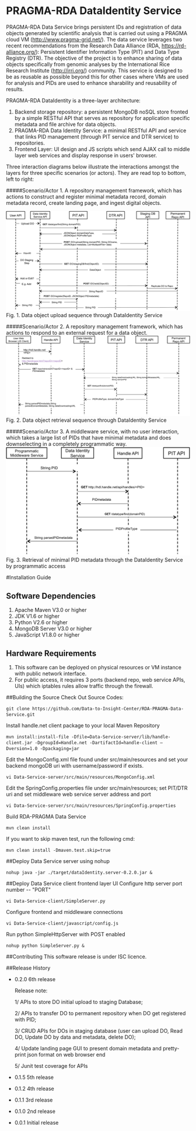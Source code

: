 # PRAGMA-RDA DataIdentity Service

PRAGMA-RDA Data Service brings persistent IDs and registration of data objects generated by scientific analysis that is carried out using a PRAGMA cloud VM (http://www.pragma-grid.net/). The data service leverages two recent recommendations from the Research Data Alliance (RDA, https://rd-alliance.org/): Persistent Identifier Information Type (PIT) and Data Type Registry (DTR). The objective of the project is to enhance sharing of data objects specifically from genomic analyses by the International Rice Research Institute (http://irri.org/) community. This service is designed to be as reusable as possible beyond this for other cases where VMs are used for analysis and PIDs are used to enhance sharability and reusability of results.  

PRAGMA-RDA DataIdentity is a three-layer architecture:

1. Backend storage repository: a persistent MongoDB noSQL store fronted by a simple RESTful API that serves as repository for application specific metadata and file archive for data objects. 
2. PRAGMA-RDA Data Identity Service: a minimal RESTful API and service that links PID management (through PIT service and DTR service) to repositories.     
3. Frontend Layer:  UI design and JS scripts which send AJAX call to middle layer web services and display response in users' browser.

Three interaction diagrams below illustrate the interactions amongst the layers for three specific scenarios (or actors).  They are read top to bottom, left to right:

#####Scenario/Actor 1.
A repository management framework, which has actions to construct and register minimal metadata record, domain metadata record, create landing page, and ingest digital objects.

![alt tag](https://raw.githubusercontent.com/Data-to-Insight-Center/RDA-PRAGMA-Data-Service/master/docs/DOUpload.png)
                              Fig. 1. Data object upload sequence through DataIdentity Service

#####Scenario/Actor 2.
A repository management framework, which has actions to respond to an external request for a data object. 
![alt tag](https://raw.githubusercontent.com/Data-to-Insight-Center/RDA-PRAGMA-Data-Service/master/docs/DORetrieval.png) 
                              Fig. 2. Data object retrieval sequence through DataIdentity Service  

#####Scenario/Actor 3.
A middleware service, with no user interaction, which takes a large list of PIDs that have minimal metadata and does downselecting in a completely programmatic way.
![alt tag](https://raw.githubusercontent.com/Data-to-Insight-Center/RDA-PRAGMA-Data-Service/master/docs/MiddlewareService.png) 
                              Fig. 3. Retrieval of minimal PID metadata through the DataIdentity Service by programmatic access 
                              


#Installation Guide

## Software Dependencies

1. Apache Maven V3.0 or higher
2. JDK V1.6 or higher
3. Python V2.6 or higher 
4. MongoDB Server V3.0 or higher
5. JavaScript V1.8.0 or higher

## Hardware Requirements

1. This software can be deployed on physical resources or VM instance with public network interface.
2. For public access, it requires 3 ports (backend repo, web service APIs, UIs) which iptables rules allow traffic through the firewall.

##Building the Source
Check Out Source Codes:
```
git clone https://github.com/Data-to-Insight-Center/RDA-PRAGMA-Data-Service.git
```
Install handle.net client package to your local Maven Repository
```
mvn install:install-file -Dfile=Data-Service-server/lib/handle-client.jar -DgroupId=Handle.net -DartifactId=handle-client —Dversion=1.0 -Dpackaging=jar
```

Edit the MongoConfig.xml file found under src/main/resources and set your backend mongoDB uri with username/password if exists.
```
vi Data-Service-server/src/main/resources/MongoConfig.xml
```
Edit the SpringConfig.properties file under src/main/resources; set PIT/DTR uri and set middleware web service server address and port
```
vi Data-Service-server/src/main/resources/SpringConfig.properties
```

Build RDA-PRAGMA Data Service 
```
mvn clean install
```
If you want to skip maven test, run the following cmd:
``` 
mvn clean install -Dmaven.test.skip=true
```

##Deploy Data Service server using nohup
```
nohup java -jar ./target/dataIdentity.server-0.2.0.jar &
```

##Deploy Data Service client frontend layer UI
Configure http server port number -- "PORT"
```
vi Data-Service-client/SimpleServer.py

```

Configure frontend and middleware connections
```
vi Data-Service-client/javascript/config.js

```

Run python SimpleHttpServer with POST enabled
```
nohup python SimpleServer.py &
```

##Contributing
This software release is under ISC licence.

##Release History
* 0.2.0 6th release

  Release note:
    
    1/ APIs to store DO initial upload to staging Database;

    2/ APIs to transfer DO to permanent repository when DO get registered with PID;
    
    3/ CRUD APIs for DOs in staging database (user can upload DO, Read DO, Update DO by data and metadata, delete DO);
    
    4/ Update landing page GUI to present domain metadata and pretty-print json format on web browser end 
    
    5/ Junit test coverage for APIs

* 0.1.5 5th release
* 0.1.2 4th release
* 0.1.1 3rd release
* 0.1.0 2nd release
* 0.0.1 Initial release 








